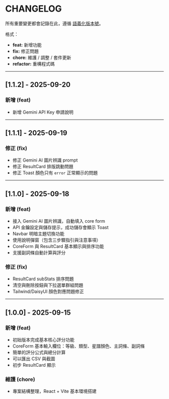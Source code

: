 # CHANGELOG

所有重要變更都會記錄在此，遵循 [語義化版本號](https://semver.org/lang/zh-TW/)。

格式：
- **feat:** 新增功能  
- **fix:** 修正問題  
- **chore:** 維護 / 調整 / 套件更新  
- **refactor:** 重構程式碼  
---

## [1.1.2] - 2025-09-20
### 新增 (feat)
- 新增 Gemini API Key 申請說明

---

## [1.1.1] - 2025-09-19
### 修正 (fix)
- 修正 Gemini AI 圖片辨識 prompt
- 修正 ResultCard 排版跳動問題
- 修正 Toast 顏色只有 `error` 正常顯示的問題

---

## [1.1.0] - 2025-09-18
### 新增 (feat)
- 接入 Gemini AI 圖片辨識，自動填入 core form
- API 金鑰設定與儲存提示，成功儲存會顯示 Toast
- Navbar 明暗主題切換功能
- 使用說明彈窗（包含三步驟指引與注意事項）
- CoreForm 與 ResultCard 基本顯示與排序功能
- 支援副詞條自動計算與評分

### 修正 (fix)
- ResultCard subStats 排序問題
- 清空與刪除按鈕與下拉選單群組問題
- Tailwind/DaisyUI 顏色對應問題修正

---

## [1.0.0] - 2025-09-15
### 新增 (feat)
- 初始版本完成基本核心評分功能
- CoreForm 基本輸入欄位：等級、類型、星譜顏色、主詞條、副詞條
- 簡單的評分公式與總分計算
- 可以匯出 CSV 與截圖
- 初步 ResultCard 顯示

### 維護 (chore)
- 專案結構整理，React + Vite 基本環境搭建
